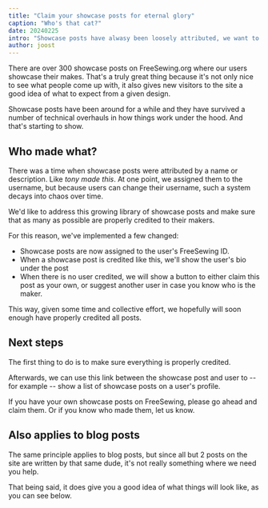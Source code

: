```yaml
---
title: "Claim your showcase posts for eternal glory"
caption: "Who's that cat?"
date: 20240225
intro: "Showcase posts have alwasy been loosely attributed, we want to fix that"
author: joost
---
```


There are over 300 showcase posts on FreeSewing.org where our users showcase their makes.
That's a truly great thing because it's not only nice to see what people come up with, it also gives new visitors to the site a good idea of what to expect from a given design.

Showcase posts have been around for a while and they have survived a number of technical overhauls in how things work under the hood. And that's starting to show.

## Who made what?
There was a time when showcase posts were attributed by a name or description. Like _tony made this_.
At one point, we assigned them to the username, but because users can change their username, such a system decays into chaos over time.

We'd like to address this growing library of showcase posts and make sure that as many as possible are properly credited to their makers.

For this reason, we've implemented a few changed:
- Showcase posts are now assigned to the user's FreeSewing ID.
- When a showcase post is credited like this, we'll show the user's bio under the post
- When there is no user credited, we will show a button to either claim this post as your own, or suggest another user in case you know who is the maker.

This way, given some time and collective effort, we hopefully will soon enough have properly credited all posts.

## Next steps
The first thing to do is to make sure everything is properly credited.

Afterwards, we can use this link between the showcase post and user to -- for example -- show a list of showcase posts on a user's profile.

If you have your own showcase posts on FreeSewing, please go ahead and claim them. Or if you know who made them, let us know.

## Also applies to blog posts

The same principle applies to blog posts, but since all but 2 posts on the site are written by that same dude, it's not really something where we need you help.

That being said, it does give you a good idea of what things will look like, as you can see below.

